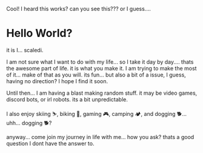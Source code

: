 Cool! I heard this works? can you see this??? or I guess.... 
# Hello World?
it is I... scaledi. 

I am not sure what I want to do with my life... so I take it day by day.... thats the awesome part of life. it is what you make it. I am trying to make the most of it... make of that as you will. its fun... but also a bit of a issue, I guess, having no direction? I hope I find it soon.

Until then... I am having a blast making random stuff. it may be video games, discord bots, or irl robots. its a bit unpredictable.

I also enjoy skiing ⛷️, biking 🚴, gaming 🎮, camping 🏕️, and dogging 🐕... uhh... dogging 🐕?

anyway... come join my journey in life with me... how you ask? thats a good question I dont have the answer to.
<!--
**Scaledi/Scaledi** is a ✨ _special_ ✨ repository because its `README.md` (this file) appears on your GitHub profile.

Here are some ideas to get you started:

- 🔭 I’m currently working on ...
- 🌱 I’m currently learning ...
- 👯 I’m looking to collaborate on ...
- 🤔 I’m looking for help with ...
- 💬 Ask me about ...
- 📫 How to reach me: ...
- 😄 Pronouns: ...
- ⚡ Fun fact: ...
-->
